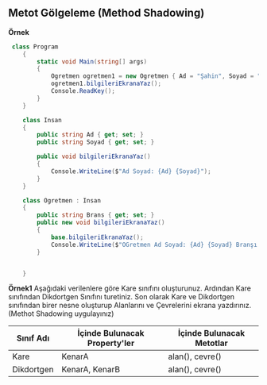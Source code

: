 ## Metot Gölgeleme (Method Shadowing) ##






**Örnek** 

```csharp
 class Program
    {
        static void Main(string[] args)
        {
            Ogretmen ogretmen1 = new Ogretmen { Ad = "Şahin", Soyad = "MANSUROĞLU", Brans = "Bilişim Teknolojileri" };
            ogretmen1.bilgileriEkranaYaz();
            Console.ReadKey();
        }
    }

    class Insan
    {
        public string Ad { get; set; }
        public string Soyad { get; set; }

        public void bilgileriEkranaYaz()
        {
            Console.WriteLine($"Ad Soyad: {Ad} {Soyad}");
        }
    }

    class Ogretmen : Insan
    {
        public string Brans { get; set; }
        public new void bilgileriEkranaYaz()
        {
            base.bilgileriEkranaYaz();
            Console.WriteLine($"OGretmen Ad Soyad: {Ad} {Soyad} Branşı:{Brans}");
        }


    }
```

**Örnek1**
Aşağıdaki verilenlere göre Kare sınıfını oluşturunuz. Ardından Kare sınıfından Dikdortgen Sınıfını turetiniz. Son olarak Kare ve Dikdortgen sınıfından birer nesne oluşturup Alanlarını ve Çevrelerini ekrana yazdırınız. (Methot Shadowing uygulayınız)

| Sınıf Adı      | İçinde Bulunacak Property'ler | İçinde Bulunacak Metotlar |
| ----------- | ----------- |----------- |
| Kare      | KenarA     | alan(), cevre() |
| Dikdortgen   | KenarA, KenarB       |alan(), cevre() |


